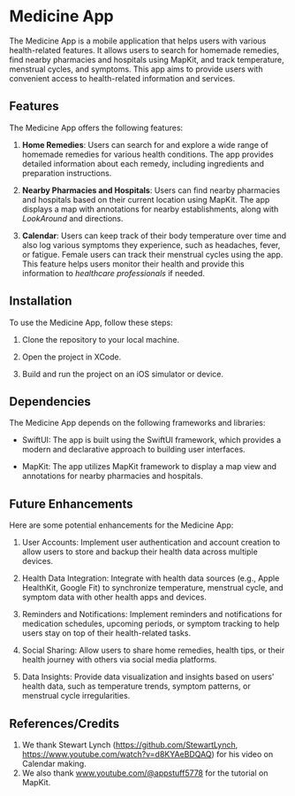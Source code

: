 # Medicine App

The Medicine App is a mobile application that helps users with various health-related features. It allows users to search for homemade remedies, find nearby pharmacies and hospitals using MapKit, and track temperature, menstrual cycles, and symptoms. This app aims to provide users with convenient access to health-related information and services.

## Features

The Medicine App offers the following features:

1. **Home Remedies**: Users can search for and explore a wide range of homemade remedies for various health conditions. The app provides detailed information about each remedy, including ingredients and preparation instructions.

2. **Nearby Pharmacies and Hospitals**: Users can find nearby pharmacies and hospitals based on their current location using MapKit. The app displays a map with annotations for nearby establishments, along with *LookAround* and directions.

3. **Calendar**: Users can keep track of their body temperature over time and also log various symptoms they experience, such as headaches, fever, or fatigue. Female users can track their menstrual cycles using the app. This feature helps users monitor their health and provide this information to *healthcare professionals* if needed.

## Installation

To use the Medicine App, follow these steps:

1. Clone the repository to your local machine.

2. Open the project in XCode.

3. Build and run the project on an iOS simulator or device.

## Dependencies

The Medicine App depends on the following frameworks and libraries:

- SwiftUI: The app is built using the SwiftUI framework, which provides a modern and declarative approach to building user interfaces.

- MapKit: The app utilizes MapKit framework to display a map view and annotations for nearby pharmacies and hospitals.


## Future Enhancements

Here are some potential enhancements for the Medicine App:

1. User Accounts: Implement user authentication and account creation to allow users to store and backup their health data across multiple devices.

2. Health Data Integration: Integrate with health data sources (e.g., Apple HealthKit, Google Fit) to synchronize temperature, menstrual cycle, and symptom data with other health apps and devices.

3. Reminders and Notifications: Implement reminders and notifications for medication schedules, upcoming periods, or symptom tracking to help users stay on top of their health-related tasks.

4. Social Sharing: Allow users to share home remedies, health tips, or their health journey with others via social media platforms.

5. Data Insights: Provide data visualization and insights based on users' health data, such as temperature trends, symptom patterns, or menstrual cycle irregularities.


## References/Credits

1. We thank Stewart Lynch (https://github.com/StewartLynch, https://www.youtube.com/watch?v=d8KYAeBDQAQ) for his video on Calendar making.
2. We also thank www.youtube.com/@appstuff5778 for the tutorial on MapKit.

